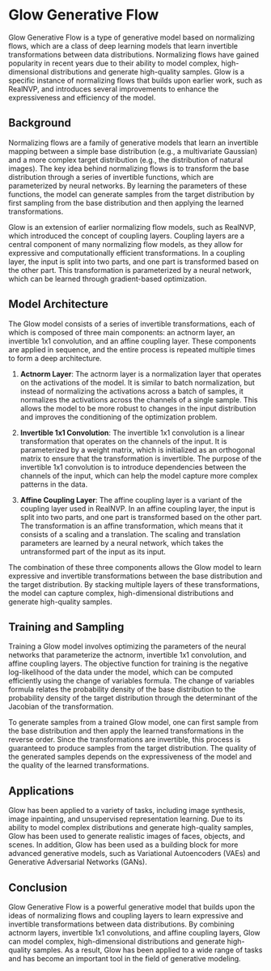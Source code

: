 # Glow Generative Flow

Glow Generative Flow is a type of generative model based on normalizing flows, which are a class of deep learning models that learn invertible transformations between data distributions. Normalizing flows have gained popularity in recent years due to their ability to model complex, high-dimensional distributions and generate high-quality samples. Glow is a specific instance of normalizing flows that builds upon earlier work, such as RealNVP, and introduces several improvements to enhance the expressiveness and efficiency of the model.

## Background

Normalizing flows are a family of generative models that learn an invertible mapping between a simple base distribution (e.g., a multivariate Gaussian) and a more complex target distribution (e.g., the distribution of natural images). The key idea behind normalizing flows is to transform the base distribution through a series of invertible functions, which are parameterized by neural networks. By learning the parameters of these functions, the model can generate samples from the target distribution by first sampling from the base distribution and then applying the learned transformations.

Glow is an extension of earlier normalizing flow models, such as RealNVP, which introduced the concept of coupling layers. Coupling layers are a central component of many normalizing flow models, as they allow for expressive and computationally efficient transformations. In a coupling layer, the input is split into two parts, and one part is transformed based on the other part. This transformation is parameterized by a neural network, which can be learned through gradient-based optimization.

## Model Architecture

The Glow model consists of a series of invertible transformations, each of which is composed of three main components: an actnorm layer, an invertible 1x1 convolution, and an affine coupling layer. These components are applied in sequence, and the entire process is repeated multiple times to form a deep architecture.

1. **Actnorm Layer**: The actnorm layer is a normalization layer that operates on the activations of the model. It is similar to batch normalization, but instead of normalizing the activations across a batch of samples, it normalizes the activations across the channels of a single sample. This allows the model to be more robust to changes in the input distribution and improves the conditioning of the optimization problem.

2. **Invertible 1x1 Convolution**: The invertible 1x1 convolution is a linear transformation that operates on the channels of the input. It is parameterized by a weight matrix, which is initialized as an orthogonal matrix to ensure that the transformation is invertible. The purpose of the invertible 1x1 convolution is to introduce dependencies between the channels of the input, which can help the model capture more complex patterns in the data.

3. **Affine Coupling Layer**: The affine coupling layer is a variant of the coupling layer used in RealNVP. In an affine coupling layer, the input is split into two parts, and one part is transformed based on the other part. The transformation is an affine transformation, which means that it consists of a scaling and a translation. The scaling and translation parameters are learned by a neural network, which takes the untransformed part of the input as its input.

The combination of these three components allows the Glow model to learn expressive and invertible transformations between the base distribution and the target distribution. By stacking multiple layers of these transformations, the model can capture complex, high-dimensional distributions and generate high-quality samples.

## Training and Sampling

Training a Glow model involves optimizing the parameters of the neural networks that parameterize the actnorm, invertible 1x1 convolution, and affine coupling layers. The objective function for training is the negative log-likelihood of the data under the model, which can be computed efficiently using the change of variables formula. The change of variables formula relates the probability density of the base distribution to the probability density of the target distribution through the determinant of the Jacobian of the transformation.

To generate samples from a trained Glow model, one can first sample from the base distribution and then apply the learned transformations in the reverse order. Since the transformations are invertible, this process is guaranteed to produce samples from the target distribution. The quality of the generated samples depends on the expressiveness of the model and the quality of the learned transformations.

## Applications

Glow has been applied to a variety of tasks, including image synthesis, image inpainting, and unsupervised representation learning. Due to its ability to model complex distributions and generate high-quality samples, Glow has been used to generate realistic images of faces, objects, and scenes. In addition, Glow has been used as a building block for more advanced generative models, such as Variational Autoencoders (VAEs) and Generative Adversarial Networks (GANs).

## Conclusion

Glow Generative Flow is a powerful generative model that builds upon the ideas of normalizing flows and coupling layers to learn expressive and invertible transformations between data distributions. By combining actnorm layers, invertible 1x1 convolutions, and affine coupling layers, Glow can model complex, high-dimensional distributions and generate high-quality samples. As a result, Glow has been applied to a wide range of tasks and has become an important tool in the field of generative modeling.
